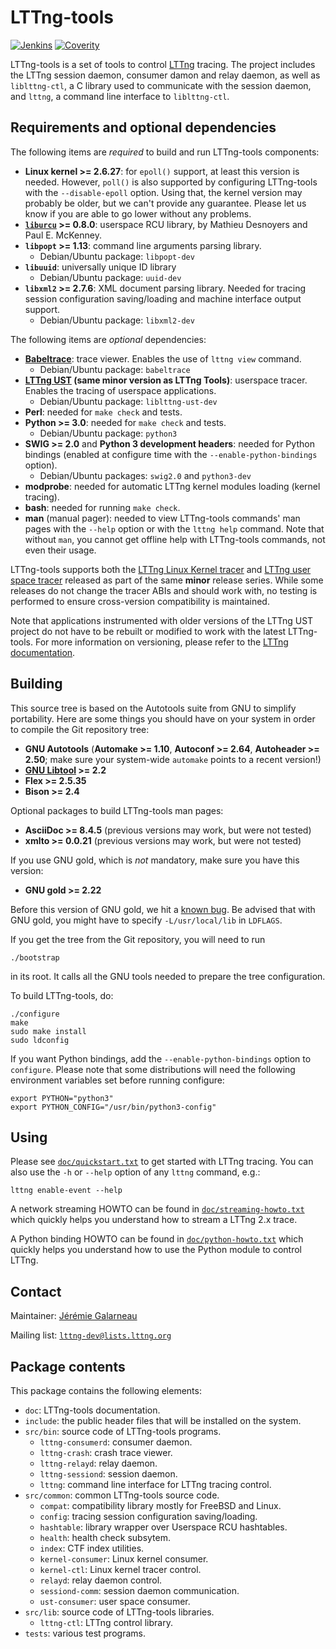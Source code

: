 LTTng-tools
===========

[![Jenkins](https://img.shields.io/jenkins/s/https/ci.lttng.org/lttng-tools_master_build.svg)](https://ci.lttng.org/job/lttng-tools_master_build/)
[![Coverity](https://img.shields.io/coverity/scan/lttng-tools.svg)](https://scan.coverity.com/projects/lttng-tools)

LTTng-tools is a set of tools to control [LTTng](https://lttng.org/)
tracing. The project includes the LTTng session daemon, consumer damon
and relay daemon, as well as `liblttng-ctl`, a C library used to
communicate with the session daemon, and `lttng`, a command line
interface to `liblttng-ctl`.


Requirements and optional dependencies
--------------------------------------

The following items are _required_ to build and run LTTng-tools
components:

  - **Linux kernel >= 2.6.27**: for `epoll()` support, at least this
    version is needed. However, `poll()` is also supported by
    configuring LTTng-tools with the `--disable-epoll` option. Using
    that, the kernel version may probably be older, but we can't provide
    any guarantee. Please let us know if you are able to go lower
    without any problems.
  - **[`liburcu`](http://www.liburcu.org/) >= 0.8.0**: userspace RCU library,
    by Mathieu Desnoyers and Paul E. McKenney.
  - **`libpopt` >= 1.13**:  command line arguments parsing library.
    - Debian/Ubuntu package: `libpopt-dev`
  - **`libuuid`**: universally unique ID library
    - Debian/Ubuntu package: `uuid-dev`
  - **`libxml2` >= 2.7.6**:  XML document parsing library. Needed for
    tracing session configuration saving/loading and machine interface
    output support.
    - Debian/Ubuntu package: `libxml2-dev`


The following items are _optional_ dependencies:

  - **[Babeltrace](https://lttng.org/babeltrace)**: trace viewer.
    Enables the use of `lttng view` command.
    - Debian/Ubuntu package: `babeltrace`
  - **[LTTng UST](https://lttng.org) (same minor version as LTTng Tools)**:
    userspace tracer. Enables the tracing of userspace applications.
    - Debian/Ubuntu package: `liblttng-ust-dev`
  - **Perl**: needed for `make check` and tests.
  - **Python >= 3.0**: needed for `make check` and tests.
    - Debian/Ubuntu package: `python3`
  - **SWIG >= 2.0** and **Python 3 development headers**: needed for
    Python bindings
    (enabled at configure time with the `--enable-python-bindings` option).
    - Debian/Ubuntu packages: `swig2.0` and `python3-dev`
  - **modprobe**: needed for automatic LTTng kernel modules loading
    (kernel tracing).
  - **bash**: needed for running `make check`.
  - **man** (manual pager): needed to view LTTng-tools commands' man
    pages with the `--help` option or with the `lttng help` command.
    Note that without `man`, you cannot get offline help with
    LTTng-tools commands, not even their usage.

LTTng-tools supports both the [LTTng Linux Kernel tracer](https://lttng.org)
and [LTTng user space tracer](https://lttng.org) released as part of the same
**minor** release series. While some releases do not change the tracer ABIs and
should work with, no testing is performed to ensure cross-version compatibility
is maintained.

Note that applications instrumented with older versions of the LTTng UST project
do not have to be rebuilt or modified to work with the latest LTTng-tools.
For more information on versioning, please refer to the
[LTTng documentation](https://lttng.org/docs).

Building
--------

This source tree is based on the Autotools suite from GNU to simplify
portability. Here are some things you should have on your system in
order to compile the Git repository tree:

  - **GNU Autotools** (**Automake >= 1.10**, **Autoconf >= 2.64**,
    **Autoheader >= 2.50**; make sure your system-wide `automake` points
    to a recent version!)
  - **[GNU Libtool](http://www.gnu.org/software/autoconf/) >= 2.2**
  - **Flex >= 2.5.35**
  - **Bison >= 2.4**

Optional packages to build LTTng-tools man pages:

  - **AsciiDoc >= 8.4.5** (previous versions may work, but were
    not tested)
  - **xmlto >= 0.0.21** (previous versions may work, but were
    not tested)

If you use GNU gold, which is _not_ mandatory, make sure you have this
version:

  - **GNU gold >= 2.22**

Before this version of GNU gold, we hit a
[known bug](http://sourceware.org/bugzilla/show_bug.cgi?id=11317).
Be advised that with GNU gold, you might have to specify
`-L/usr/local/lib` in `LDFLAGS`.

If you get the tree from the Git repository, you will need to run

    ./bootstrap

in its root. It calls all the GNU tools needed to prepare the tree
configuration.

To build LTTng-tools, do:

    ./configure
    make
    sudo make install
    sudo ldconfig

If you want Python bindings, add the `--enable-python-bindings` option
to `configure`. Please note that some distributions will need the
following environment variables set before running configure:

    export PYTHON="python3"
    export PYTHON_CONFIG="/usr/bin/python3-config"


Using
-----

Please see [`doc/quickstart.txt`](doc/quickstart.txt) to get started
with LTTng tracing. You can also use the `-h` or `--help` option of
any `lttng` command, e.g.:

    lttng enable-event --help

A network streaming HOWTO can be found in
[`doc/streaming-howto.txt`](doc/streaming-howto.txt) which quickly
helps you understand how to stream a LTTng 2.x trace.

A Python binding HOWTO can be found in
[`doc/python-howto.txt`](doc/python-howto.txt) which quickly helps you
understand how to use the Python module to control LTTng.


Contact
-------

Maintainer: [Jérémie Galarneau](mailto:jeremie.galarneau@efficios.com)

Mailing list: [`lttng-dev@lists.lttng.org`](https://lttng.org/cgi-bin/mailman/listinfo/lttng-dev)


Package contents
----------------

This package contains the following elements:

  - `doc`: LTTng-tools documentation.
  - `include`: the public header files that will be installed on the system.
  - `src/bin`: source code of LTTng-tools programs.
    - `lttng-consumerd`: consumer daemon.
    - `lttng-crash`: crash trace viewer.
    - `lttng-relayd`: relay daemon.
    - `lttng-sessiond`: session daemon.
    - `lttng`: command line interface for LTTng tracing control.
  - `src/common`: common LTTng-tools source code.
    - `compat`: compatibility library mostly for FreeBSD and Linux.
    - `config`: tracing session configuration saving/loading.
    - `hashtable`: library wrapper over Userspace RCU hashtables.
    - `health`: health check subsytem.
    - `index`: CTF index utilities.
    - `kernel-consumer`: Linux kernel consumer.
    - `kernel-ctl`: Linux kernel tracer control.
    - `relayd`: relay daemon control.
    - `sessiond-comm`: session daemon communication.
    - `ust-consumer`: user space consumer.
  - `src/lib`: source code of LTTng-tools libraries.
    - `lttng-ctl`: LTTng control library.
  - `tests`: various test programs.
